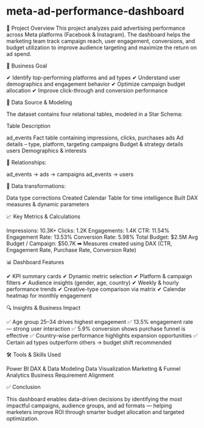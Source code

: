 # meta-ad-performance-dashboard

📌 Project Overview
This project analyzes paid advertising performance across Meta platforms (Facebook & Instagram). The dashboard helps the marketing team track campaign reach, user engagement, conversions, and budget utilization to improve audience targeting and maximize the return on ad spend.

🎯 Business Goal

✔ Identify top-performing platforms and ad types
✔ Understand user demographics and engagement behavior
✔ Optimize campaign budget allocation
✔ Improve click-through and conversion performance

🧩 Data Source & Modeling

The dataset contains four relational tables, modeled in a Star Schema:

Table	Description

ad_events	Fact table containing impressions, clicks, purchases
ads	Ad details – type, platform, targeting
campaigns	Budget & strategy details
users	Demographics & interests

🔗 Relationships:

ad_events → ads → campaigns
ad_events → users

📌 Data transformations:

Data type corrections
Created Calendar Table for time intelligence
Built DAX measures & dynamic parameters

📈 Key Metrics & Calculations

Impressions: 10.3K+
Clicks: 1.2K
Engagements: 1.4K
CTR: 11.54%
Engagement Rate: 13.53%
Conversion Rate: 5.98%
Total Budget: $2.5M
Avg Budget / Campaign: $50.7K
➡ Measures created using DAX (CTR, Engagement Rate, Purchase Rate, Conversion Rate)

📊 Dashboard Features

✔ KPI summary cards
✔ Dynamic metric selection
✔ Platform & campaign filters
✔ Audience insights (gender, age, country)
✔ Weekly & hourly performance trends
✔ Creative-type comparison via matrix
✔ Calendar heatmap for monthly engagement

🔍 Insights & Business Impact

✅ Age group 25–34 drives highest engagement
✅ 13.5% engagement rate — strong user interaction
✅ 5.9% conversion shows purchase funnel is effective
✅ Country-wise performance highlights expansion opportunities
✅ Certain ad types outperform others → budget shift recommended

🛠 Tools & Skills Used

Power BI
DAX & Data Modeling
Data Visualization
Marketing & Funnel Analytics
Business Requirement Alignment

✅ Conclusion

This dashboard enables data-driven decisions by identifying the most impactful campaigns, audience groups, and ad formats — helping marketers improve ROI through smarter budget allocation and targeted optimization.

